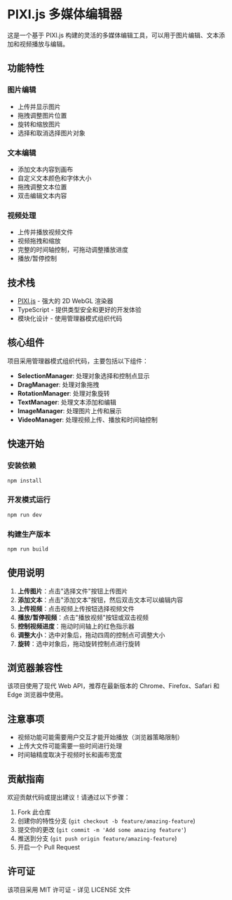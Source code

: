 # PIXI.js 多媒体编辑器

这是一个基于 PIXI.js 构建的灵活的多媒体编辑工具，可以用于图片编辑、文本添加和视频播放与编辑。

## 功能特性

### 图片编辑
- 上传并显示图片
- 拖拽调整图片位置
- 旋转和缩放图片
- 选择和取消选择图片对象

### 文本编辑
- 添加文本内容到画布
- 自定义文本颜色和字体大小
- 拖拽调整文本位置
- 双击编辑文本内容

### 视频处理
- 上传并播放视频文件
- 视频拖拽和缩放
- 完整的时间轴控制，可拖动调整播放进度
- 播放/暂停控制

## 技术栈

- [PIXI.js](https://pixijs.com/) - 强大的 2D WebGL 渲染器
- TypeScript - 提供类型安全和更好的开发体验
- 模块化设计 - 使用管理器模式组织代码

## 核心组件

项目采用管理器模式组织代码，主要包括以下组件：

- **SelectionManager**: 处理对象选择和控制点显示
- **DragManager**: 处理对象拖拽
- **RotationManager**: 处理对象旋转
- **TextManager**: 处理文本添加和编辑
- **ImageManager**: 处理图片上传和展示
- **VideoManager**: 处理视频上传、播放和时间轴控制

## 快速开始

### 安装依赖
```bash
npm install
```

### 开发模式运行
```bash
npm run dev
```

### 构建生产版本
```bash
npm run build
```

## 使用说明

1. **上传图片**：点击"选择文件"按钮上传图片
2. **添加文本**：点击"添加文本"按钮，然后双击文本可以编辑内容
3. **上传视频**：点击视频上传按钮选择视频文件
4. **播放/暂停视频**：点击"播放视频"按钮或双击视频
5. **控制视频进度**：拖动时间轴上的红色指示器
6. **调整大小**：选中对象后，拖动四周的控制点可调整大小
7. **旋转**：选中对象后，拖动旋转控制点进行旋转

## 浏览器兼容性

该项目使用了现代 Web API，推荐在最新版本的 Chrome、Firefox、Safari 和 Edge 浏览器中使用。

## 注意事项

- 视频功能可能需要用户交互才能开始播放（浏览器策略限制）
- 上传大文件可能需要一些时间进行处理
- 时间轴精度取决于视频时长和画布宽度

## 贡献指南

欢迎贡献代码或提出建议！请通过以下步骤：

1. Fork 此仓库
2. 创建你的特性分支 (`git checkout -b feature/amazing-feature`)
3. 提交你的更改 (`git commit -m 'Add some amazing feature'`)
4. 推送到分支 (`git push origin feature/amazing-feature`)
5. 开启一个 Pull Request

## 许可证

该项目采用 MIT 许可证 - 详见 LICENSE 文件


